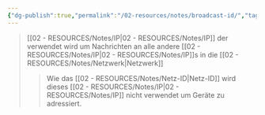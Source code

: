 ```yaml
---
{"dg-publish":true,"permalink":"/02-resources/notes/broadcast-id/","tags":["netzwerk/ip/ipv4"],"noteIcon":"","updated":"2024-10-17T20:37:27.000+02:00"}
---
```


>[[02 - RESOURCES/Notes/IP\|02 - RESOURCES/Notes/IP]] der verwendet wird um Nachrichten an alle andere [[02 - RESOURCES/Notes/IP\|02 - RESOURCES/Notes/IP]]s in die [[02 - RESOURCES/Notes/Netzwerk\|Netzwerk]]
>>Wie das [[02 - RESOURCES/Notes/Netz-ID\|Netz-ID]] wird dieses [[02 - RESOURCES/Notes/IP\|02 - RESOURCES/Notes/IP]] nicht verwendet um Geräte zu adressiert.
